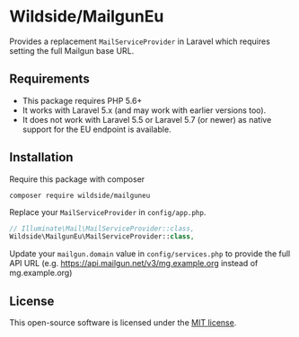 # Wildside/MailgunEu

Provides a replacement `MailServiceProvider` in Laravel which requires setting the full Mailgun base URL.

## Requirements

* This package requires PHP 5.6+
* It works with Laravel 5.x (and may work with earlier versions too).
* It does not work with Laravel 5.5 or Laravel 5.7 (or newer) as native support for the EU endpoint is available.

## Installation

Require this package with composer

````
composer require wildside/mailguneu
````

Replace your `MailServiceProvider` in `config/app.php`.

```php
// Illuminate\Mail\MailServiceProvider::class,
Wildside\MailgunEu\MailServiceProvider::class,
```

Update your `mailgun.domain` value in `config/services.php` to provide the full API URL (e.g. https://api.mailgun.net/v3/mg.example.org instead of mg.example.org)

## License

This open-source software is licensed under the [MIT license](https://opensource.org/licenses/MIT).
